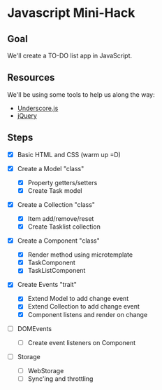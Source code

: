 # Javascript Mini-Hack

## Goal

We'll create a TO-DO list app in JavaScript.

## Resources

We'll be using some tools to help us along the way:

- [Underscore.js](http://underscorejs.org/)
- [jQuery](http://jquery.com)

## Steps

- [X] Basic HTML and CSS (warm up =D)

- [X] Create a Model "class"
  - [X] Property getters/setters
  - [X] Create Task model

- [X] Create a Collection "class"
  - [X] Item add/remove/reset
  - [X] Create Tasklist collection

- [X] Create a Component "class"
  - [X] Render method using microtemplate
  - [X] TaskComponent
  - [X] TaskListComponent

- [X] Create Events "trait"
  - [X] Extend Model to add change event
  - [X] Extend Collection to add change event
  - [X] Component listens and render on change

- [ ] DOMEvents
  - [ ] Create event listeners on Component

- [ ] Storage
  - [ ] WebStorage
  - [ ] Sync'ing and throttling

